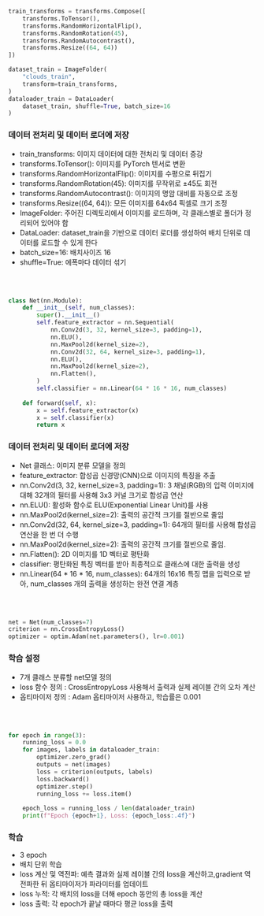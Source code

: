 ```python
train_transforms = transforms.Compose([
    transforms.ToTensor(),
    transforms.RandomHorizontalFlip(),
    transforms.RandomRotation(45),
    transforms.RandomAutocontrast(),
    transforms.Resize((64, 64))
])

dataset_train = ImageFolder(
    "clouds_train",
    transform=train_transforms,
)
dataloader_train = DataLoader(
    dataset_train, shuffle=True, batch_size=16
)
```

### 데이터 전처리 및 데이터 로더에 저장

* train_transforms: 이미지 데이터에 대한 전처리 및 데이터 증강
* transforms.ToTensor(): 이미지를 PyTorch 텐서로 변환
* transforms.RandomHorizontalFlip(): 이미지를 수평으로 뒤집기
* transforms.RandomRotation(45): 이미지를 무작위로 ±45도 회전
* transforms.RandomAutocontrast(): 이미지의 명암 대비를 자동으로 조정
* transforms.Resize((64, 64)): 모든 이미지를 64x64 픽셀로 크기 조정
* ImageFolder: 주어진 디렉토리에서 이미지를 로드하며, 각 클래스별로 폴더가 정리되어 있어야 함
* DataLoader: dataset_train을 기반으로 데이터 로더를 생성하여 배치 단위로 데이터를 로드할 수 있게 한다
* batch_size=16: 배치사이즈 16
* shuffle=True: 에폭마다 데이터 섞기

<br><br>

```python
class Net(nn.Module):
    def __init__(self, num_classes):
        super().__init__()
        self.feature_extractor = nn.Sequential(
            nn.Conv2d(3, 32, kernel_size=3, padding=1),
            nn.ELU(),
            nn.MaxPool2d(kernel_size=2),
            nn.Conv2d(32, 64, kernel_size=3, padding=1),
            nn.ELU(),
            nn.MaxPool2d(kernel_size=2),
            nn.Flatten(),
        )
        self.classifier = nn.Linear(64 * 16 * 16, num_classes)
    
    def forward(self, x):
        x = self.feature_extractor(x)
        x = self.classifier(x)
        return x
```
### 데이터 전처리 및 데이터 로더에 저장

* Net 클래스: 이미지 분류 모델을 정의
* feature_extractor: 합성곱 신경망(CNN)으로 이미지의 특징을 추출
* nn.Conv2d(3, 32, kernel_size=3, padding=1): 3 채널(RGB)의 입력 이미지에 대해 32개의 필터를 사용해 3x3 커널 크기로 합성곱 연산
* nn.ELU(): 활성화 함수로 ELU(Exponential Linear Unit)를 사용
* nn.MaxPool2d(kernel_size=2): 출력의 공간적 크기를 절반으로 줄임
* nn.Conv2d(32, 64, kernel_size=3, padding=1): 64개의 필터를 사용해 합성곱 연산을 한 번 더 수행
* nn.MaxPool2d(kernel_size=2): 출력의 공간적 크기를 절반으로 줄임.
* nn.Flatten(): 2D 이미지를 1D 벡터로 평탄화
* classifier: 평탄화된 특징 벡터를 받아 최종적으로 클래스에 대한 출력을 생성
* nn.Linear(64 * 16 * 16, num_classes): 64개의 16x16 특징 맵을 입력으로 받아, num_classes 개의 출력을 생성하는 완전 연결 계층

<br><br>

```python
net = Net(num_classes=7)
criterion = nn.CrossEntropyLoss()
optimizer = optim.Adam(net.parameters(), lr=0.001)
```
### 학습 설정
* 7개 클래스 분류할 net모델 정의
* loss 함수 정의 : CrossEntropyLoss 사용해서 출력과 실제 레이블 간의 오차 계산
* 옵티마이저 정의 : Adam 옵티마이저 사용하고, 학습률은 0.001

<br><br>

```python
for epoch in range(3):
    running_loss = 0.0
    for images, labels in dataloader_train:
        optimizer.zero_grad()
        outputs = net(images)
        loss = criterion(outputs, labels)
        loss.backward()
        optimizer.step()
        running_loss += loss.item()
    
    epoch_loss = running_loss / len(dataloader_train)
    print(f"Epoch {epoch+1}, Loss: {epoch_loss:.4f}")
```
### 학습
* 3 epoch
* 배치 단위 학습
* loss 계산 및 역전파: 예측 결과와 실제 레이블 간의 loss을 계산하고,gradient 역전파한 뒤 옵티마이저가 파라미터를 업데이트
* loss 누적: 각 배치의 loss을 더해 epoch 동안의 총 loss을 계산
* loss 출력: 각 epoch가 끝날 때마다 평균 loss을 출력
